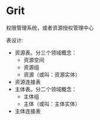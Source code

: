 # Grit

权限管理系统，或者资源授权管理中心


表设计:

* 资源表。分三个领域概念：
  * 资源空间
  * 资源组
  * 资源（或叫：资源实体）
* 资源连接表
* 主体表。分二个领域概念：
  * 主体组
  * 主体（或叫：主体实体）
* 主体连接表